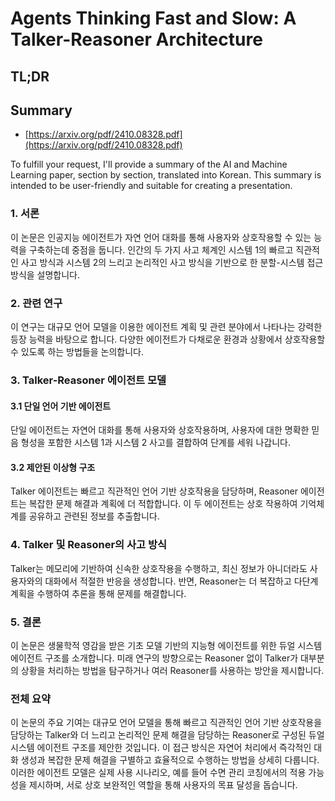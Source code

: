 # Agents Thinking Fast and Slow: A Talker-Reasoner Architecture
## TL;DR
## Summary
- [https://arxiv.org/pdf/2410.08328.pdf](https://arxiv.org/pdf/2410.08328.pdf)

To fulfill your request, I'll provide a summary of the AI and Machine Learning paper, section by section, translated into Korean. This summary is intended to be user-friendly and suitable for creating a presentation.

### 1. 서론

이 논문은 인공지능 에이전트가 자연 언어 대화를 통해 사용자와 상호작용할 수 있는 능력을 구축하는데 중점을 둡니다. 인간의 두 가지 사고 체계인 시스템 1의 빠르고 직관적인 사고 방식과 시스템 2의 느리고 논리적인 사고 방식을 기반으로 한 분할-시스템 접근 방식을 설명합니다.

### 2. 관련 연구

이 연구는 대규모 언어 모델을 이용한 에이전트 계획 및 관련 분야에서 나타나는 강력한 등장 능력을 바탕으로 합니다. 다양한 에이전트가 다채로운 환경과 상황에서 상호작용할 수 있도록 하는 방법들을 논의합니다.

### 3. Talker-Reasoner 에이전트 모델

#### 3.1 단일 언어 기반 에이전트

단일 에이전트는 자연어 대화를 통해 사용자와 상호작용하며, 사용자에 대한 명확한 믿음 형성을 포함한 시스템 1과 시스템 2 사고를 결합하여 단계를 세워 나갑니다.

#### 3.2 제안된 이상형 구조

Talker 에이전트는 빠르고 직관적인 언어 기반 상호작용을 담당하며, Reasoner 에이전트는 복잡한 문제 해결과 계획에 더 적합합니다. 이 두 에이전트는 상호 작용하여 기억체계를 공유하고 관련된 정보를 추출합니다.

### 4. Talker 및 Reasoner의 사고 방식

Talker는 메모리에 기반하여 신속한 상호작용을 수행하고, 최신 정보가 아니더라도 사용자와의 대화에서 적절한 반응을 생성합니다. 반면, Reasoner는 더 복잡하고 다단계 계획을 수행하여 추론을 통해 문제를 해결합니다.

### 5. 결론

이 논문은 생물학적 영감을 받은 기초 모델 기반의 지능형 에이전트를 위한 듀얼 시스템 에이전트 구조를 소개합니다. 미래 연구의 방향으로는 Reasoner 없이 Talker가 대부분의 상황을 처리하는 방법을 탐구하거나 여러 Reasoner를 사용하는 방안을 제시합니다.

### 전체 요약

이 논문의 주요 기여는 대규모 언어 모델을 통해 빠르고 직관적인 언어 기반 상호작용을 담당하는 Talker와 더 느리고 논리적인 문제 해결을 담당하는 Reasoner로 구성된 듀얼 시스템 에이전트 구조를 제안한 것입니다. 이 접근 방식은 자연어 처리에서 즉각적인 대화 생성과 복잡한 문제 해결을 구별하고 효율적으로 수행하는 방법을 상세히 다룹니다. 이러한 에이전트 모델은 실제 사용 시나리오, 예를 들어 수면 관리 코칭에서의 적용 가능성을 제시하며, 서로 상호 보완적인 역할을 통해 사용자의 목표 달성을 돕습니다.
